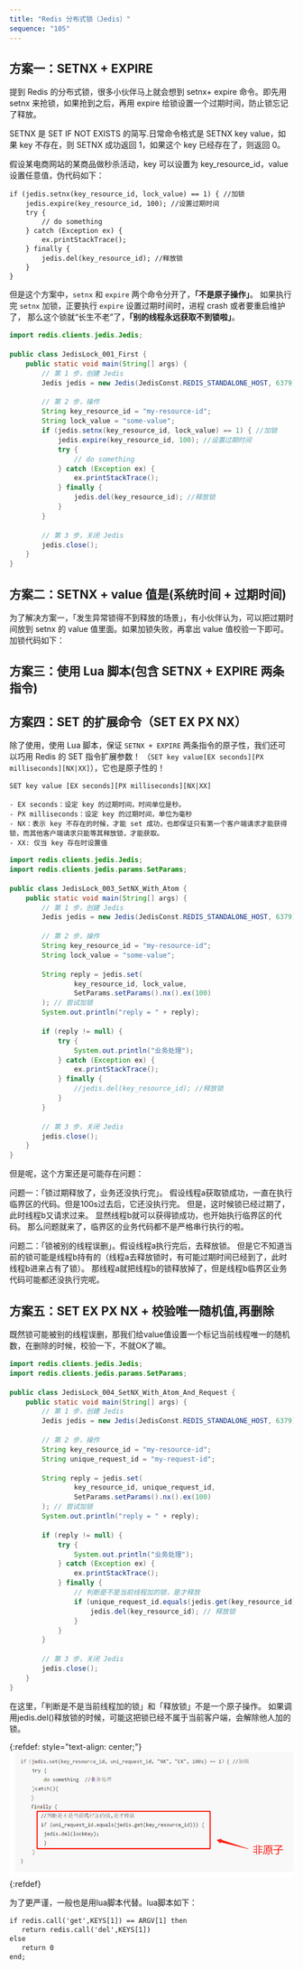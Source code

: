 ```yaml
---
title: "Redis 分布式锁（Jedis）"
sequence: "105"
---
```


## 方案一：SETNX + EXPIRE

提到 Redis 的分布式锁，很多小伙伴马上就会想到 setnx+ expire 命令。即先用 setnx 来抢锁，如果抢到之后，再用 expire 给锁设置一个过期时间，防止锁忘记了释放。

SETNX 是 SET IF NOT EXISTS 的简写.日常命令格式是 SETNX key value，如果 key 不存在，则 SETNX 成功返回 1，如果这个 key 已经存在了，则返回 0。

假设某电商网站的某商品做秒杀活动，key 可以设置为 key_resource_id，value 设置任意值，伪代码如下：

```text
if (jedis.setnx(key_resource_id, lock_value) == 1) { //加锁
    jedis.expire(key_resource_id, 100); //设置过期时间
    try {
        // do something
    } catch (Exception ex) {
        ex.printStackTrace();
    } finally {
        jedis.del(key_resource_id); //释放锁
    }
}
```

但是这个方案中，`setnx` 和 `expire` 两个命令分开了，**「不是原子操作」**。
如果执行完 `setnx` 加锁，正要执行 `expire` 设置过期时间时，进程 crash 或者要重启维护了，
那么这个锁就“长生不老”了，**「别的线程永远获取不到锁啦」**。

```java
import redis.clients.jedis.Jedis;

public class JedisLock_001_First {
    public static void main(String[] args) {
        // 第 1 步，创建 Jedis
        Jedis jedis = new Jedis(JedisConst.REDIS_STANDALONE_HOST, 6379);

        // 第 2 步，操作
        String key_resource_id = "my-resource-id";
        String lock_value = "some-value";
        if (jedis.setnx(key_resource_id, lock_value) == 1) { //加锁
            jedis.expire(key_resource_id, 100); //设置过期时间
            try {
                // do something
            } catch (Exception ex) {
                ex.printStackTrace();
            } finally {
                jedis.del(key_resource_id); //释放锁
            }
        }

        // 第 3 步，关闭 Jedis
        jedis.close();
    }
}
```

## 方案二：SETNX + value 值是(系统时间 + 过期时间)

为了解决方案一，「发生异常锁得不到释放的场景」，有小伙伴认为，可以把过期时间放到 setnx 的 value 值里面。如果加锁失败，再拿出 value 值校验一下即可。加锁代码如下：

## 方案三：使用 Lua 脚本(包含 SETNX + EXPIRE 两条指令)

## 方案四：SET 的扩展命令（SET EX PX NX）

除了使用，使用 Lua 脚本，保证 `SETNX + EXPIRE` 两条指令的原子性，我们还可以巧用 Redis 的 SET 指令扩展参数！
（`SET key value[EX seconds][PX milliseconds][NX|XX]`），它也是原子性的！

```text
SET key value [EX seconds][PX milliseconds][NX|XX]

- EX seconds：设定 key 的过期时间，时间单位是秒。
- PX milliseconds：设定 key 的过期时间，单位为毫秒
- NX：表示 key 不存在的时候，才能 set 成功，也即保证只有第一个客户端请求才能获得锁，而其他客户端请求只能等其释放锁，才能获取。
- XX: 仅当 key 存在时设置值
```


```java
import redis.clients.jedis.Jedis;
import redis.clients.jedis.params.SetParams;

public class JedisLock_003_SetNX_With_Atom {
    public static void main(String[] args) {
        // 第 1 步，创建 Jedis
        Jedis jedis = new Jedis(JedisConst.REDIS_STANDALONE_HOST, 6379);

        // 第 2 步，操作
        String key_resource_id = "my-resource-id";
        String lock_value = "some-value";

        String reply = jedis.set(
                key_resource_id, lock_value,
                SetParams.setParams().nx().ex(100)
        ); // 尝试加锁
        System.out.println("reply = " + reply);

        if (reply != null) {
            try {
                System.out.println("业务处理");
            } catch (Exception ex) {
                ex.printStackTrace();
            } finally {
                //jedis.del(key_resource_id); //释放锁
            }
        }

        // 第 3 步，关闭 Jedis
        jedis.close();
    }
}
```

但是呢，这个方案还是可能存在问题：

问题一：「锁过期释放了，业务还没执行完」。
假设线程a获取锁成功，一直在执行临界区的代码。但是100s过去后，它还没执行完。
但是，这时候锁已经过期了，此时线程b又请求过来。
显然线程b就可以获得锁成功，也开始执行临界区的代码。
那么问题就来了，临界区的业务代码都不是严格串行执行的啦。

问题二：「锁被别的线程误删」。假设线程a执行完后，去释放锁。
但是它不知道当前的锁可能是线程b持有的（线程a去释放锁时，有可能过期时间已经到了，此时线程b进来占有了锁）。
那线程a就把线程b的锁释放掉了，但是线程b临界区业务代码可能都还没执行完呢。

## 方案五：SET EX PX NX  + 校验唯一随机值,再删除

既然锁可能被别的线程误删，那我们给value值设置一个标记当前线程唯一的随机数，在删除的时候，校验一下，不就OK了嘛。

```java
import redis.clients.jedis.Jedis;
import redis.clients.jedis.params.SetParams;

public class JedisLock_004_SetNX_With_Atom_And_Request {
    public static void main(String[] args) {
        // 第 1 步，创建 Jedis
        Jedis jedis = new Jedis(JedisConst.REDIS_STANDALONE_HOST, 6379);

        // 第 2 步，操作
        String key_resource_id = "my-resource-id";
        String unique_request_id = "my-request-id";

        String reply = jedis.set(
                key_resource_id, unique_request_id,
                SetParams.setParams().nx().ex(100)
        ); // 尝试加锁
        System.out.println("reply = " + reply);

        if (reply != null) {
            try {
                System.out.println("业务处理");
            } catch (Exception ex) {
                ex.printStackTrace();
            } finally {
                // 判断是不是当前线程加的锁，是才释放
                if (unique_request_id.equals(jedis.get(key_resource_id))) {
                    jedis.del(key_resource_id); // 释放锁
                }
            }
        }

        // 第 3 步，关闭 Jedis
        jedis.close();
    }
}
```

在这里，「判断是不是当前线程加的锁」和「释放锁」不是一个原子操作。
如果调用jedis.del()释放锁的时候，可能这把锁已经不属于当前客户端，会解除他人加的锁。

{:refdef: style="text-align: center;"}
![](/assets/images/redis/jedis/not-atom-get-and-del.png)
{:refdef}

为了更严谨，一般也是用lua脚本代替。lua脚本如下：

```text
if redis.call('get',KEYS[1]) == ARGV[1] then 
   return redis.call('del',KEYS[1]) 
else
   return 0
end;
```


